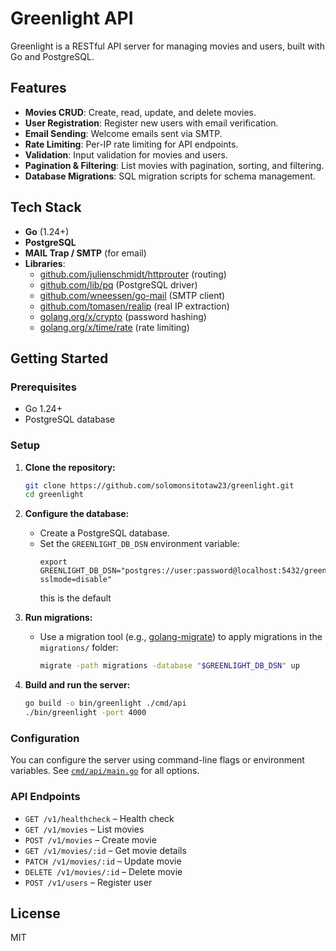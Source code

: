 # Greenlight API

Greenlight is a RESTful API server for managing movies and users, built with Go and PostgreSQL.

## Features

- **Movies CRUD**: Create, read, update, and delete movies.
- **User Registration**: Register new users with email verification.
- **Email Sending**: Welcome emails sent via SMTP.
- **Rate Limiting**: Per-IP rate limiting for API endpoints.
- **Validation**: Input validation for movies and users.
- **Pagination & Filtering**: List movies with pagination, sorting, and filtering.
- **Database Migrations**: SQL migration scripts for schema management.

## Tech Stack

- **Go** (1.24+)
- **PostgreSQL**
- **MAIL Trap / SMTP** (for email)
- **Libraries**:
  - [github.com/julienschmidt/httprouter](https://github.com/julienschmidt/httprouter) (routing)
  - [github.com/lib/pq](https://github.com/lib/pq) (PostgreSQL driver)
  - [github.com/wneessen/go-mail](https://github.com/wneessen/go-mail) (SMTP client)
  - [github.com/tomasen/realip](https://github.com/tomasen/realip) (real IP extraction)
  - [golang.org/x/crypto](https://pkg.go.dev/golang.org/x/crypto) (password hashing)
  - [golang.org/x/time/rate](https://pkg.go.dev/golang.org/x/time/rate) (rate limiting)

## Getting Started

### Prerequisites

- Go 1.24+
- PostgreSQL database

### Setup

1. **Clone the repository:**

   ```sh
   git clone https://github.com/solomonsitotaw23/greenlight.git
   cd greenlight
   ```

2. **Configure the database:**

   - Create a PostgreSQL database.
   - Set the `GREENLIGHT_DB_DSN` environment variable:
     ```
     export GREENLIGHT_DB_DSN="postgres://user:password@localhost:5432/greenlight?sslmode=disable"
     ```
     this is the default

3. **Run migrations:**

   - Use a migration tool (e.g., [golang-migrate](https://github.com/golang-migrate/migrate)) to apply migrations in the `migrations/` folder:
     ```sh
     migrate -path migrations -database "$GREENLIGHT_DB_DSN" up
     ```

4. **Build and run the server:**
   ```sh
   go build -o bin/greenlight ./cmd/api
   ./bin/greenlight -port 4000
   ```

### Configuration

You can configure the server using command-line flags or environment variables. See [`cmd/api/main.go`](cmd/api/main.go) for all options.

### API Endpoints

- `GET /v1/healthcheck` – Health check
- `GET /v1/movies` – List movies
- `POST /v1/movies` – Create movie
- `GET /v1/movies/:id` – Get movie details
- `PATCH /v1/movies/:id` – Update movie
- `DELETE /v1/movies/:id` – Delete movie
- `POST /v1/users` – Register user

## License

MIT
